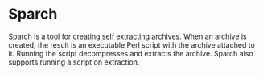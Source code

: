 # Sparch
Sparch is a tool for creating [self extracting archives](https://en.wikipedia.org/wiki/Self-extracting_archive).
When an archive is created, the result is an executable Perl script with the archive attached to it. Running the script decompresses and extracts the archive. Sparch also supports running a script on extraction.
